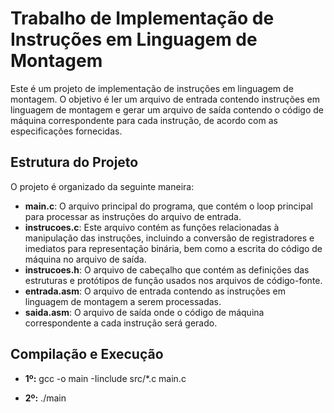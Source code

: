 # Trabalho de Implementação de Instruções em Linguagem de Montagem

Este é um projeto de implementação de instruções em linguagem de montagem. O objetivo é ler um arquivo de entrada contendo instruções em linguagem de montagem e gerar um arquivo de saída contendo o código de máquina correspondente para cada instrução, de acordo com as especificações fornecidas.

## Estrutura do Projeto

O projeto é organizado da seguinte maneira:

- **main.c**: O arquivo principal do programa, que contém o loop principal para processar as instruções do arquivo de entrada.
- **instrucoes.c**: Este arquivo contém as funções relacionadas à manipulação das instruções, incluindo a conversão de registradores e imediatos para representação binária, bem como a escrita do código de máquina no arquivo de saída.
- **instrucoes.h**: O arquivo de cabeçalho que contém as definições das estruturas e protótipos de função usados nos arquivos de código-fonte.
- **entrada.asm**: O arquivo de entrada contendo as instruções em linguagem de montagem a serem processadas.
- **saida.asm**: O arquivo de saída onde o código de máquina correspondente a cada instrução será gerado.

## Compilação e Execução
- **1º:** gcc -o main -Iinclude src/*.c main.c

- **2º:** ./main
